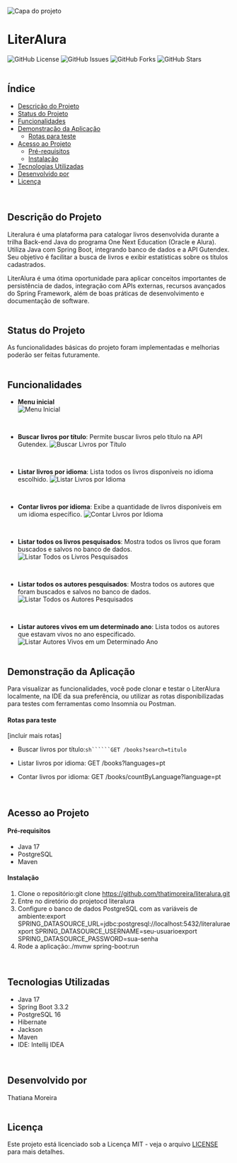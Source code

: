 ![Capa do projeto](./assets/images/literalura-banner.png)
# LiterAlura

![GitHub License](https://img.shields.io/github/license/thatimoreira/literalura) 
![GitHub Issues](https://img.shields.io/github/issues/thatimoreira/literalura) 
![GitHub Forks](https://img.shields.io/github/forks/thatimoreira/literalura) 
![GitHub Stars](https://img.shields.io/github/stars/thatimoreira/literalura)
<br>
<br>

## Índice
  * [Descrição do Projeto](#descrição-do-projeto)
  * [Status do Projeto](#status-do-projeto)
  * [Funcionalidades](#funcionalidades)
  * [Demonstração da Aplicação](#demonstração-da-aplicação)
    * [Rotas para teste](#rotas-para-teste)
  * [Acesso ao Projeto](#acesso-ao-projeto)
    * [Pré-requisitos](#pré-requisitos)
    * [Instalação](#instalação)
  * [Tecnologias Utilizadas](#tecnologias-utilizadas)
  * [Desenvolvido por](#desenvolvido-por)
  * [Licença](#licença)
<br>

## Descrição do Projeto

Literalura é uma plataforma para catalogar livros desenvolvida durante a trilha Back-end Java do programa One Next Education (Oracle e Alura). Utiliza Java com Spring Boot, integrando banco de dados e a API Gutendex. Seu objetivo é facilitar a busca de livros e exibir estatísticas sobre os títulos cadastrados.

LiterAlura é uma ótima oportunidade para aplicar conceitos importantes de persistência de dados, integração com APIs externas, recursos avançados do Spring Framework, além de boas práticas de desenvolvimento e documentação de software.<br>
<br>

## Status do Projeto

As funcionalidades básicas do projeto foram implementadas e melhorias poderão ser feitas futuramente.
<br>
<br>

## Funcionalidades

- **Menu inicial**<br>
  ![Menu Inicial](./assets/images/menu-inicial.png)
<br>

- **Buscar livros por título**: Permite buscar livros pelo título na API Gutendex.
  ![Buscar Livros por Título](./assets/images/buscar-livros-por-titulo.png)
<br>

- **Listar livros por idioma**: Lista todos os livros disponíveis no idioma escolhido.
  ![Listar Livros por Idioma](./assets/images/buscar-livros-por-idioma.png)
<br>

- **Contar livros por idioma**: Exibe a quantidade de livros disponíveis em um idioma específico.
  ![Contar Livros por Idioma](./assets/images/listar-total-de-livros-por-idioma.png)
<br>

- **Listar todos os livros pesquisados**: Mostra todos os livros que foram buscados e salvos no banco de dados.
  ![Listar Todos os Livros Pesquisados](./assets/images/listar-todos-os-livros-pesquisados.png)
<br>

- **Listar todos os autores pesquisados**: Mostra todos os autores que foram buscados e salvos no banco de dados.
  ![Listar Todos os Autores Pesquisados](./assets/images/listar-todos-os-autores-pesquisados.png)
<br>

- **Listar autores vivos em um determinado ano**: Lista todos os autores que estavam vivos no ano especificado.
  ![Listar Autores Vivos em um Determinado Ano](./assets/images/listar-autores-vivos-em-um-determinado-ano.png)
  <br>
  <br>

## Demonstração da Aplicação

Para visualizar as funcionalidades, você pode clonar e testar o LiterAlura localmente, na IDE da sua preferência, ou utilizar as rotas disponibilizadas para testes com ferramentas como Insomnia ou Postman.

#### Rotas para teste

[incluir mais rotas]

* Buscar livros por título:```sh``````GET /books?search=titulo```

* Listar livros por idioma: GET /books?languages=pt
  
* Contar livros por idioma: GET /books/countByLanguage?language=pt
 <br> 

## Acesso ao Projeto

#### Pré-requisitos

* Java 17
* PostgreSQL
* Maven

#### Instalação

1. Clone o repositório:git clone https://github.com/thatimoreira/literalura.git
2. Entre no diretório do projetocd literalura
3. Configure o banco de dados PostgreSQL com as variáveis de ambiente:export SPRING_DATASOURCE_URL=jdbc:postgresql://localhost:5432/literaluraexport SPRING_DATASOURCE_USERNAME=seu-usuarioexport SPRING_DATASOURCE_PASSWORD=sua-senha
4. Rode a aplicação:./mvnw spring-boot:run
<br>

## Tecnologias Utilizadas

* Java 17
* Spring Boot 3.3.2
* PostgreSQL 16
* Hibernate
* Jackson
* Maven
* IDE: Intellij IDEA
<br>

## Desenvolvido por

Thatiana Moreira
<br>
<br>

## Licença

Este projeto está licenciado sob a Licença MIT - veja o arquivo [LICENSE](./LICENSE) para mais detalhes.
